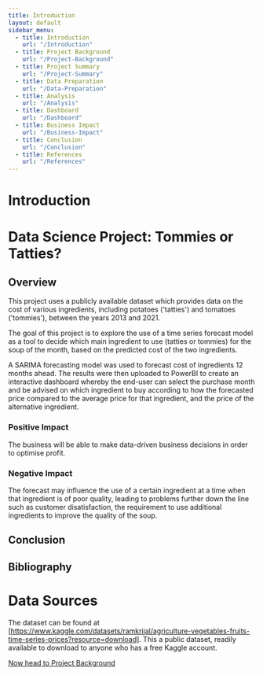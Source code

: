 ```yaml
---
title: Introduction
layout: default
sidebar_menu:
  - title: Introduction
    url: "/Introduction"
  - title: Project Background
    url: "/Project-Background"
  - title: Project Summary
    url: "/Project-Summary"
  - title: Data Preparation
    url: "/Data-Preparation"
  - title: Analysis
    url: "/Analysis"
  - title: Dashboard
    url: "/Dashboard"
  - title: Business Impact
    url: "/Business-Impact"
  - title: Conclusion
    url: "/Conclusion"
  - title: References
    url: "/References"
---
```


# Introduction
# Data Science Project: Tommies or Tatties?

## Overview

This project uses a publicly available dataset which provides data on the cost of various ingredients, including potatoes ('tatties') and tomatoes ('tommies'), between the years 2013 and 2021.

The goal of this project is to explore the use of a time series forecast model as a tool to decide which main ingredient to use (tatties or tommies) for the soup of the month, based on the predicted cost of the two ingredients.

A SARIMA forecasting model was used to forecast cost of ingredients 12 months ahead. The results were then uploaded to PowerBI to create an interactive dashboard whereby the end-user can select the purchase month and be advised on which ingredient to buy according to how the forecasted price compared to the average price for that ingredient, and the price of the alternative ingredient.

### Positive Impact
The business will be able to make data-driven business decisions in order to optimise profit.

### Negative Impact
The forecast may influence the use of a certain ingredient at a time when that ingredient is of poor quality, leading to problems further down the line such as customer disatisfaction, the requirement to use additional ingredients to improve the quality of the soup.

## Conclusion
## Bibliography

# Data Sources
The dataset can be found at [https://www.kaggle.com/datasets/ramkrijal/agriculture-vegetables-fruits-time-series-prices?resource=download]. This a public dataset, readily available to download to anyone who has a free Kaggle account.

[Now head to Project Background]({{site.baseurl}}/Project-Background)

